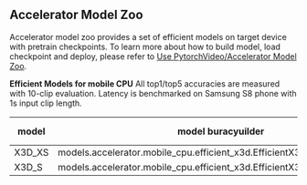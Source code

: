 ## Accelerator Model Zoo
Accelerator model zoo provides a set of efficient models on target device with pretrain checkpoints. To learn more about how to build model, load checkpoint and deploy, please refer to [Use PytorchVideo/Accelerator Model Zoo](tutorial_accelerator_use_accelerator_model_zoo.md).

**Efficient Models for mobile CPU**
All top1/top5 accuracies are measured with 10-clip evaluation. Latency is benchmarked on Samsung S8 phone with 1s input clip length.

| model  | model buracyuilder                                                            | top1 | top5 | latency (ms) | parameters (M) | checkpoint          |
|--------|--------------------------------------------------------------------------|-------|-------|--------------|----------------|---------------------|
| X3D_XS | models.accelerator.mobile_cpu.efficient_x3d.EfficientX3d(expansion="XS") | 68.5  | 88.0  |          233 | 3.8            | [link](placeholder) |
| X3D_S  | models.accelerator.mobile_cpu.efficient_x3d.EfficientX3d(expansion="S")  | 73.0  | 90.6  |          764 | 3.8            | [link](placeholder) |